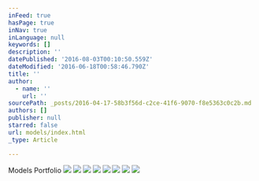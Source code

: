 ```yaml
---
inFeed: true
hasPage: true
inNav: true
inLanguage: null
keywords: []
description: ''
datePublished: '2016-08-03T00:10:50.559Z'
dateModified: '2016-06-18T00:58:46.790Z'
title: ''
author:
  - name: ''
    url: ''
sourcePath: _posts/2016-04-17-58b3f56d-c2ce-41f6-9070-f8e5363c0c2b.md
authors: []
publisher: null
starred: false
url: models/index.html
_type: Article

---
```

Models Portfolio
![](https://the-grid-user-content.s3-us-west-2.amazonaws.com/1f79e447-4355-445c-91bc-d472a3f95801.jpg)
![](https://the-grid-user-content.s3-us-west-2.amazonaws.com/1414c65c-0406-4731-a951-7aca8419daf9.jpg)
![](https://s3-us-west-2.amazonaws.com/the-grid-img/p/c72bdc1421f3d63b32ce73dc17b4ba92b707cb5c.jpg)
![](https://s3-us-west-2.amazonaws.com/the-grid-img/p/bba1798ef39c99d706bf6b3d3cbb630577ec4519.jpg)
![](https://s3-us-west-2.amazonaws.com/the-grid-img/p/5fdda3120636a96d4e9ac9a35b705bf9cf52b0a4.jpg)
![](https://s3-us-west-2.amazonaws.com/the-grid-img/p/a7e5e9b0a0080e9cb760f080ea9119861e58d40c.jpg)
![](https://s3-us-west-2.amazonaws.com/the-grid-img/p/9f311b91e1d1001c682a78b233c7781227d11e83.jpg)
![](https://s3-us-west-2.amazonaws.com/the-grid-img/p/e3994fd7977bd866c32c973075a8c73ab109a92c.jpg)